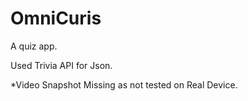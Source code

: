 # OmniCuris
A quiz app.

Used Trivia API for Json.

*Video Snapshot Missing as not tested on Real Device.

